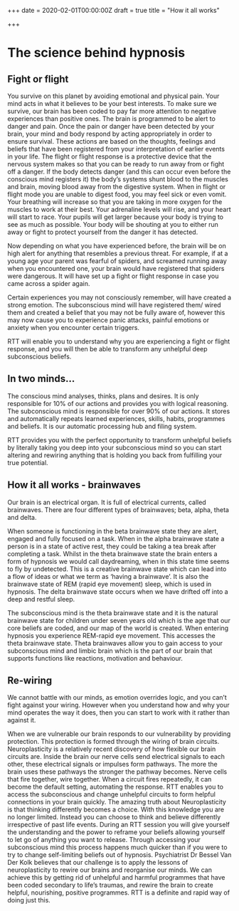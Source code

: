 +++
date = 2020-02-01T00:00:00Z
draft = true
title = "How it all works"

+++
# The science behind hypnosis

## Fight or flight

You survive on this planet by avoiding emotional and physical pain. Your mind acts in what it believes to be your best interests. To make sure we survive, our brain has been coded to pay far more attention to negative experiences than positive ones. The brain is programmed to be alert to danger and pain. Once the pain or danger have been detected by your brain, your mind and body respond by acting appropriately in order to ensure survival. These actions are based on the thoughts, feelings and beliefs that have been registered from your interpretation of earlier events in your life. The flight or flight response is a protective device that the nervous system makes so that you can be ready to run away from or fight off a danger. If the body detects danger (and this can occur even before the conscious mind registers it) the body’s systems shunt blood to the muscles and brain, moving blood away from the digestive system. When in flight or flight mode you are unable to digest food, you may feel sick or even vomit. Your breathing will increase so that you are taking in more oxygen for the muscles to work at their best. Your adrenaline levels will rise, and your heart will start to race. Your pupils will get larger because your body is trying to see as much as possible. Your body will be shouting at you to either run away or fight to protect yourself from the danger it has detected.

Now depending on what you have experienced before, the brain will be on high alert for anything that resembles a previous threat. For example, if at a young age your parent was fearful of spiders, and screamed running away when you encountered one, your brain would have registered that spiders were dangerous. It will have set up a fight or flight response in case you came across a spider again.

Certain experiences you may not consciously remember, will have created a strong emotion. The subconscious mind will have registered them/ wired them and created a belief that you may not be fully aware of, however this may now cause you to experience panic attacks, painful emotions or anxiety when you encounter certain triggers.

RTT will enable you to understand why you are experiencing a fight or flight response, and you will then be able to transform any unhelpful deep subconscious beliefs.

## In two minds...

The conscious mind analyses, thinks, plans and desires. It is only responsible for 10% of our actions and provides you with logical reasoning. The subconscious mind is responsible for over 90% of our actions. It stores and automatically repeats learned experiences, skills, habits, programmes and beliefs. It is our automatic processing hub and filing system.

RTT provides you with the perfect opportunity to transform unhelpful beliefs by literally taking you deep into your subconscious mind so you can start altering and rewiring anything that is holding you back from fulfilling your true potential.

## How it all works - brainwaves

Our brain is an electrical organ. It is full of electrical currents, called brainwaves. There are four different types of brainwaves; beta, alpha, theta and delta.

When someone is functioning in the beta brainwave state they are alert, engaged and fully focused on a task. When in the alpha brainwave state a person is in a state of active rest, they could be taking a tea break after completing a task. Whilst in the theta brainwave state the brain enters a form of hypnosis we would call daydreaming, when in this state time seems to fly by undetected. This is a creative brainwave state which can lead into a flow of ideas or what we term as ‘having a brainwave’. It is also the brainwave state of REM (rapid eye movement) sleep, which is used in hypnosis. The delta brainwave state occurs when we have drifted off into a deep and restful sleep.

The subconscious mind is the theta brainwave state and it is the natural brainwave state for children under seven years old which is the age that our core beliefs are coded, and our map of the world is created. When entering hypnosis you experience REM-rapid eye movement. This accesses the theta brainwave state. Theta brainwaves allow you to gain access to your subconscious mind and limbic brain which is the part of our brain that supports functions like reactions, motivation and behaviour.

## Re-wiring

We cannot battle with our minds, as emotion overrides logic, and you can’t fight against your wiring. However when you understand how and why your mind operates the way it does, then you can start to work with it rather than against it.

When we are vulnerable our brain responds to our vulnerability by providing protection. This protection is formed through the wiring of brain circuits. Neuroplasticity is a relatively recent discovery of how flexible our brain circuits are. Inside the brain our nerve cells send electrical signals to each other, these electrical signals or impulses form pathways. The more the brain uses these pathways the stronger the pathway becomes. Nerve cells that fire together, wire together. When a circuit fires repeatedly, it can become the default setting, automating the response. RTT enables you to access the subconscious and change unhelpful circuits to form helpful connections in your brain quickly. The amazing truth about Neuroplasticity is that thinking differently becomes a choice. With this knowledge you are no longer limited. Instead you can choose to think and believe differently irrespective of past life events. During an RTT session you will give yourself the understanding and the power to reframe your beliefs allowing yourself to let go of anything you want to release. Through accessing your subconscious mind this process happens much quicker than if you were to try to change self-limiting beliefs out of hypnosis. Psychiatrist Dr Bessel Van Der Kolk believes that our challenge is to apply the lessons of neuroplasticity to rewire our brains and reorganise our minds. We can achieve this by getting rid of unhelpful and harmful programmes that have been coded secondary to life’s traumas, and rewire the brain to create helpful, nourishing, positive programmes. RTT is a definite and rapid way of doing just this.
